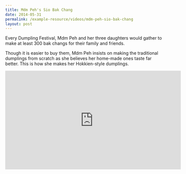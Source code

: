 ```yaml
---
title: Mdm Peh's Sio Bak Chang
date: 2014-05-31
permalink: /example-resource/videos/mdm-peh-sio-bak-chang
layout: post
---
```


Every Dumpling Festival, Mdm Peh and her three daughters would gather to make at least 300 bak changs for their family and friends. 

Though it is easier to buy them, Mdm Peh insists on making the traditional dumplings from scratch as she believes her home-made ones taste far better. This is how she makes her Hokkien-style dumplings.

<iframe width="560" height="315" src="https://www.youtube.com/embed/irTqtsoD_HU" title="YouTube video player" frameborder="0" allow="accelerometer; autoplay; clipboard-write; encrypted-media; gyroscope; picture-in-picture" allowfullscreen></iframe>
